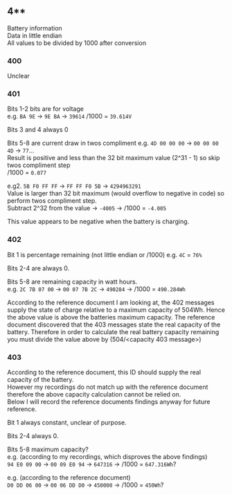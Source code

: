 ## 4**
Battery information  
Data in little endian  
All values to be divided by 1000 after conversion

### 400
Unclear

### 401
Bits 1-2 bits are for voltage  
e.g. `BA 9E` -> `9E BA` -> `39614` /1000 = `39.614V`

Bits 3 and 4 always 0

Bits 5-8 are current draw in twos compliment
e.g. `4D 00 00 00` -> `00 00 00 4D` -> `77`...  
Result is positive and less than the 32 bit maximum value (2^31 - 1) so skip twos compliment step  
/1000 = `0.077`

e.g2. `5B F0 FF FF` -> `FF FF F0 5B` -> `4294963291`  
Value is larger than 32 bit maximum (would overflow to negative in code) so perform twos compliment step.  
Subtract 2^32 from the value -> `-4005` -> /1000 = `-4.005`  

This value appears to be negative when the battery is charging.

### 402
Bit 1 is percentage remaining (not little endian or /1000)
e.g. `4C` = `76%`

Bits 2-4 are always 0.  

Bits 5-8 are remaining capacity in watt hours.  
e.g. `2C 7B 07 00` -> `00 07 7B 2C` -> `490284` -> /1000 = `490.284Wh`

According to the reference document I am looking at, the 402 messages supply the state of charge relative to a maximum capacity of 504Wh. Hence the above value is above the batteries maximum capacity. The reference document discovered that the 403 messages state the real capacity of the battery. Therefore in order to calculate the real battery capacity remaining you must divide the value above by (504/<capacity 403 message>) 

### 403
According to the reference document, this ID should supply the real capacity of the battery.  
However my recordings do not match up with the reference document therefore the above capacity calculation cannot be relied on.  
Below I will record the reference documents findings anyway for future reference.  

Bit 1 always constant, unclear of purpose.

Bits 2-4 always 0.

Bits 5-8 maximum capacity?  
e.g. (according to my recordings, which disproves the above findings)  
`94 E0 09 00` -> `00 09 E0 94` -> `647316` -> /1000 = `647.316Wh`?

e.g. (according to the reference document)  
`D0 DD 06 00` -> `00 06 DD D0` -> `450000` -> /1000 = `450Wh`?
